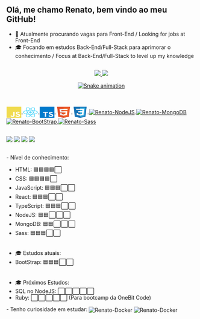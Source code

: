 ## Olá, me chamo Renato, bem vindo ao meu GitHub!

- 🔭 Atualmente procurando vagas para Front-End / Looking for jobs at Front-End
- 🎓 Focando em estudos Back-End/Full-Stack para aprimorar o conhecimento / Focus at Back-End/Full-Stack to level up my knowledge
##

<div align="center">
  <a href="https://github.com/renatoalmdev">
  <img height="180em" src="https://github-readme-stats.vercel.app/api?username=renatoalmdev&show_icons=true&theme=tokyonight&include_all_commits=true&count_private=true"/>
  <img height="180em" src="https://github-readme-stats.vercel.app/api/top-langs/?username=renatoalmdev&layout=compact&langs_count=7&theme=tokyonight"/>

  ![Snake animation](https://github.com/RenatoAlmDev/RenatoAlmDev/blob/output/github-contribution-grid-snake.svg)
    
 </div>
  
 ##

<div style="display: inline_block"><br>
  <img align="center" alt="Renato-Js" height="30" width="40" src="https://raw.githubusercontent.com/devicons/devicon/master/icons/javascript/javascript-plain.svg">
  <img align="center" alt="Renato-React" height="30" width="40" src="https://raw.githubusercontent.com/devicons/devicon/master/icons/react/react-original.svg">
  <img align="center" alt="Renato-Ts" height="30" width="40" src="https://raw.githubusercontent.com/devicons/devicon/master/icons/typescript/typescript-plain.svg">
  <img align="center" alt="Renato-HTML" height="30" width="40" src="https://raw.githubusercontent.com/devicons/devicon/master/icons/html5/html5-original.svg">
  <img align="center" alt="Renato-CSS" height="30" width="40" src="https://raw.githubusercontent.com/devicons/devicon/master/icons/css3/css3-original.svg">
  <img align="center" alt="Renato-NodeJS" height="30" width="40" src="https://cdn.jsdelivr.net/gh/devicons/devicon/icons/nodejs/nodejs-original.svg" />
  <img align="center" alt="Renato-MongoDB" height="30" width="40" src="https://cdn.jsdelivr.net/gh/devicons/devicon/icons/mongodb/mongodb-original-wordmark.svg" />       <img align="center" alt="Renato-BootStrap" height="30" width="40" src="https://cdn.jsdelivr.net/gh/devicons/devicon/icons/bootstrap/bootstrap-original.svg" />
  <img align="center" alt="Renato-Sass" height="30" width="40" src="https://cdn.jsdelivr.net/gh/devicons/devicon/icons/sass/sass-original.svg">
</div>

##

<div>
  <a href="https://www.linkedin.com/in/renato-almeida-/" target="_blank"><img src="https://img.shields.io/badge/-LinkedIn-%230077B5?style=for-the-badge&logo=linkedin&logoColor=white" target="_blank"></a>
  <a href = "mailto:almeida.renato1988@gmail.com"><img src="https://img.shields.io/badge/-Gmail-%23333?style=for-the-badge&logo=gmail&logoColor=white" target="_blank"></a>
  <a href="https://instagram.com/renatomocano" target="_blank"><img src="https://img.shields.io/badge/-Instagram-%23E4405F?style=for-the-badge&logo=instagram&logoColor=white" target="_blank"></a>
 	<a href="https://www.twitch.tv/mocanoplays" target="_blank"><img src="https://img.shields.io/badge/Twitch-9146FF?style=for-the-badge&logo=twitch&logoColor=white" target="_blank"></a>
    
</div>

##

<div style="text-decoration:none">
- Nível de conhecimento:

- HTML:       🟦🟦🟦🟦⬜
- CSS:        🟦🟦🟦🟦⬜
- JavaScript: 🟦🟦🟦⬜⬜
- React:      🟦🟦🟦⬜⬜
- TypeScript: 🟦🟦🟦⬜⬜
- NodeJS:     🟦🟦⬜⬜⬜
- MongoDB:    🟦🟦⬜⬜⬜
- Sass:       🟦🟦🟦⬜⬜


##

- 🎓 Estudos atuais:
- BootStrap:  🟦🟦🟦⬜⬜

##

- 🎓 Próximos Estudos:
- SQL no NodeJS:  ⬜⬜⬜⬜⬜
- Ruby:           ⬜⬜⬜⬜⬜ (Para bootcamp da OneBit Code)

</div>

<div style="display: inline_block">
  - Tenho curiosidade em estudar:
   <img align="center" alt="Renato-Docker" height="30" width="40" src="https://cdn.jsdelivr.net/gh/devicons/devicon/icons/docker/docker-original-wordmark.svg" />
   <img align="center" alt="Renato-Docker" height="30" width="40" src="https://img.icons8.com/color/344/amazon-web-services.png" />
             
</div>

